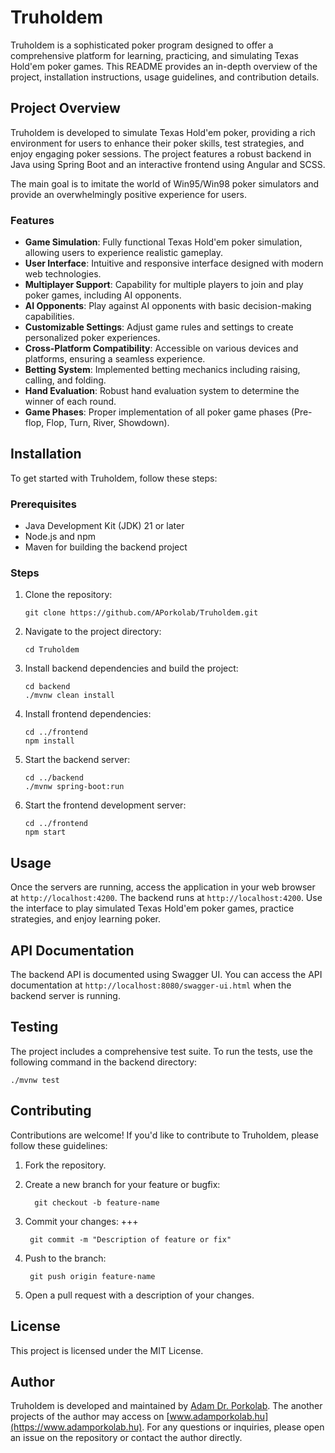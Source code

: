 # Truholdem

Truholdem is a sophisticated poker program designed to offer a comprehensive platform for learning, practicing, and simulating Texas Hold'em poker games. This README provides an in-depth overview of the project, installation instructions, usage guidelines, and contribution details.

## Project Overview

Truholdem is developed to simulate Texas Hold'em poker, providing a rich environment for users to enhance their poker skills, test strategies, and enjoy engaging poker sessions. The project features a robust backend in Java using Spring Boot and an interactive frontend using Angular and SCSS.

The main goal is to imitate the world of Win95/Win98 poker simulators and provide an overwhelmingly positive experience for users.

### Features

- **Game Simulation**: Fully functional Texas Hold'em poker simulation, allowing users to experience realistic gameplay.
- **User Interface**: Intuitive and responsive interface designed with modern web technologies.
- **Multiplayer Support**: Capability for multiple players to join and play poker games, including AI opponents.
- **AI Opponents**: Play against AI opponents with basic decision-making capabilities.
- **Customizable Settings**: Adjust game rules and settings to create personalized poker experiences.
- **Cross-Platform Compatibility**: Accessible on various devices and platforms, ensuring a seamless experience.
- **Betting System**: Implemented betting mechanics including raising, calling, and folding.
- **Hand Evaluation**: Robust hand evaluation system to determine the winner of each round.
- **Game Phases**: Proper implementation of all poker game phases (Pre-flop, Flop, Turn, River, Showdown).

## Installation

To get started with Truholdem, follow these steps:

### Prerequisites

- Java Development Kit (JDK) 21 or later
- Node.js and npm
- Maven for building the backend project

### Steps

1. Clone the repository:
   ```
   git clone https://github.com/APorkolab/Truholdem.git
   ```

2. Navigate to the project directory:
   ```
   cd Truholdem
   ```

3. Install backend dependencies and build the project:
   ```
   cd backend
   ./mvnw clean install
   ```

4. Install frontend dependencies:
   ```
   cd ../frontend
   npm install
   ```

5. Start the backend server:
   ```
   cd ../backend
   ./mvnw spring-boot:run
   ```

6. Start the frontend development server:
   ```
   cd ../frontend
   npm start
   ```

## Usage

Once the servers are running, access the application in your web browser at `http://localhost:4200`. The backend runs at `http://localhost:4200`. Use the interface to play simulated Texas Hold'em poker games, practice strategies, and enjoy learning poker.

## API Documentation

The backend API is documented using Swagger UI. You can access the API documentation at `http://localhost:8080/swagger-ui.html` when the backend server is running.

## Testing

The project includes a comprehensive test suite. To run the tests, use the following command in the backend directory:

```
./mvnw test
```

## Contributing

Contributions are welcome! If you'd like to contribute to Truholdem, please follow these guidelines:

1. Fork the repository.
    
2. Create a new branch for your feature or bugfix: 

	     git checkout -b feature-name
    
3. Commit your changes: +++ 

		git commit -m "Description of feature or fix"
    
4. Push to the branch:

		git push origin feature-name
    
5. Open a pull request with a description of your changes.
    

## License

This project is licensed under the MIT License.

## Author

Truholdem is developed and maintained by [Adam Dr. Porkolab](https://github.com/APorkolab). The another projects of the author may access on [www.adamporkolab.hu](https://www.adamporkolab.hu). For any questions or inquiries, please open an issue on the repository or contact the author directly.
